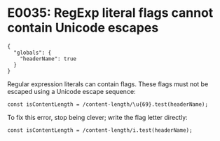 # E0035: RegExp literal flags cannot contain Unicode escapes

```config-for-examples
{
  "globals": {
    "headerName": true
  }
}
```

Regular expression literals can contain flags. These flags must not be escaped
using a Unicode escape sequence:

    const isContentLength = /content-length/\u{69}.test(headerName);

To fix this error, stop being clever; write the flag letter directly:

    const isContentLength = /content-length/i.test(headerName);
